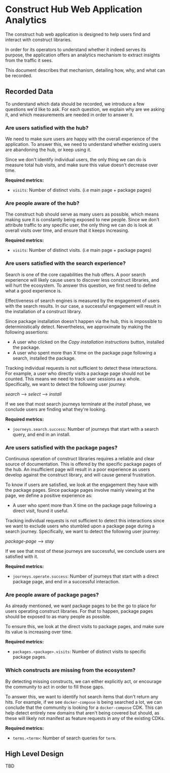 # Construct Hub Web Application Analytics

The construct hub web application is designed to help users find and interact with construct libraries.

In order for its operators to understand whether it indeed serves its purpose, the application offers an analytics
mechanism to extract insights from the traffic it sees.

This document describes that mechanism, detailing how, why, and what can be recorded.

## Recorded Data

To understand which data should be recorded, we introduce a few questions we'd like to ask.
For each question, we explain why are we asking it, and which measurements are needed in order to answer it.

### Are users satisfied with the hub?

We need to make sure users are happy with the overall experience of the application.
To answer this, we need to understand whether existing users are abandoning the hub, or keep using it.

Since we don't identify individual users, the only thing we can do is measure total hub visits, and make sure this value doesn't decrease over time.

**Required metrics:**

- `visits`: Number of distinct visits. (i.e main page + package pages)

### Are people aware of the hub?

The construct hub should serve as many users as possible, which means making sure it is constantly being exposed to new people.
Since we don't attribute traffic to any specific user, the only thing we can do is look at overall visits over time, and ensure that
it keeps increasing.

**Required metrics:**

- `visits`: Number of distinct visits. (i.e main page + package pages)

### Are users satisfied with the search experience?

Search is one of the core capabilities the hub offers. A poor search experience will likely cause users to discover less construct libraries,
and will hurt the ecosystem. To answer this question, we first need to define what a good experience is.

Effectiveness of search engines is measured by the engagement of users with the search results.
In our case, a successful engagement will result in the installation of a construct library.

Since package installation doesn't happen via the hub, this is impossible to deterministically detect.
Nevertheless, we approximate by making the following assertions:

- A user who clicked on the *Copy installation instructions* button, installed the package.
- A user who spent more than X time on the package page following a search, installed the package.

Tracking individual requests is not sufficient to detect these interactions. For example, a user who directly visits a package page should not be counted.
This means we need to track user sessions as a whole. Specifically, we want to detect the following user journey:

*search* --> *select* --> *install*

If we see that most search journeys terminate at the *install* phase, we conclude users are finding what they're looking.

**Required metrics:**

- `journeys.search.success`: Number of journeys that start with a search query, and end in an install.

### Are users satisfied with the package pages?

Continuous operation of construct libraries requires a reliable and clear source of documentation. This is offered by the specific package pages of the hub.
An insufficient page will result in a poor experience as users develop against the construct library, and will cause general frustration.

To know if users are satisfied, we look at the engagement they have with the package pages.
Since package pages involve mainly viewing at the page, we define a positive experience as:

- A user who spent more than X time on the package page following a direct visit, found it useful.

Tracking individual requests is not sufficient to detect this interactions since we want to exclude users who stumbled upon a package page
during a search journey. Specifically, we want to detect the following user journey:

*package-page* --> *stay*

If we see that most of these journeys are successful, we conclude users are satisfied with it.

**Required metrics:**

- `journeys.operate.success`: Number of journeys that start with a direct package page, and end in a successful interaction.

### Are people aware of package pages?

As already mentioned, we want package pages to be the go to place for users operating construct libraries.
For that to happen, package pages should be exposed to as many people as possible.

To ensure this, we look at the direct visits to package pages, and make sure its value is increasing over time.

**Required metrics:**

- `packages.<package>.visits`: Number of distinct visits to specific package pages.

### Which constructs are missing from the ecosystem?

By detecting missing constructs, we can either explicitly act, or encourage the community to act in order to fill those gaps.

To answer this, we want to identify hot search items that don't return any hits. For example, if we see `docker-compose` is being searched a lot,
we can conclude that the community is looking for a `docker-compose` CDK. This can help detect entirely new domains that aren't being covered but should,
as these will likely not manifest as feature requests in any of the existing CDKs.

**Required metrics:**

- `terms.<term>`: Number of search queries for `term`.

## High Level Design

TBD